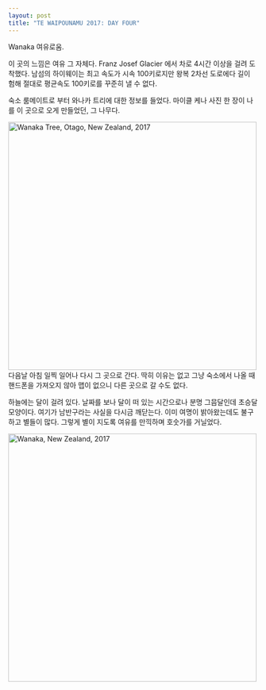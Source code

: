 ```yaml
---
layout: post
title: "TE WAIPOUNAMU 2017: DAY FOUR"
---
```


Wanaka 여유로움. 

이 곳의 느낌은 여유 그 자체다.  Franz Josef Glacier 에서 차로 4시간 이상을 걸려 도착했다. 남섬의 하이웨이는 최고 속도가 시속 100키로지만 왕복 2차선 도로에다 길이 험해 절대로 평균속도 100키로를 꾸준히 낼 수 없다. 

숙소 룸메이트로 부터 와나카 트리에 대한 정보를 들었다. 마이클 케나 사진 한 장이 나를 이 곳으로 오게 만들었던, 그 나무다.

<div class="post">
<a data-flickr-embed="true"  href="https://www.flickr.com/photos/paulseo/34522755781/in/dateposted/" title="Wanaka Tree, Otago, New Zealand, 2017"><img src="https://farm5.staticflickr.com/4193/34522755781_7c3154915e.jpg" width="500" height="500" alt="Wanaka Tree, Otago, New Zealand, 2017"></a><script async src="//embedr.flickr.com/assets/client-code.js" charset="utf-8"></script>
</div>
다음날 아침 일찍 일어나 다시 그 곳으로 간다. 딱히 이유는 없고 그냥 숙소에서 나올 때 핸드폰을 가져오지 않아 맵이 없으니 다른 곳으로 갈 수도 없다. 

하늘에는 달이 걸려 있다. 날짜를 보나 달이 떠 있는 시간으로나 분명 그믐달인데 초승달 모양이다. 여기가 남반구라는 사실을 다시금 깨닫는다. 이미 여명이 밝아왔는데도 불구하고 별들이 많다. 그렇게 별이 지도록 여유를 만끽하며 호숫가를 거닐었다.

<div class="post">
<a data-flickr-embed="true"  href="https://www.flickr.com/photos/paulseo/34548751665/in/dateposted/" title="Wanaka, New Zealand, 2017"><img src="https://farm5.staticflickr.com/4187/34548751665_3812d77381.jpg" width="500" height="500" alt="Wanaka, New Zealand, 2017"></a><script async src="//embedr.flickr.com/assets/client-code.js" charset="utf-8"></script>
</div>






